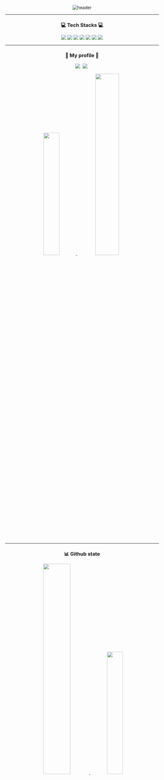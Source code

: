 <div align = "center">
  
![header](https://capsule-render.vercel.app/api?type=venom&color=6994CDEE&&text=Welcome%20to%20seojin's%20GitHub%20👋&animation=twinkling&fontSize=40&fontAlignY=50&fontAlign=50&height=180)

-----
<div align = "center">
  <h3>💻 Tech Stacks 💻</h3>
  <img src="https://img.shields.io/badge/Github-181717?style=flat-square&logo=Github&logoColor=white"/>
  <img src="https://img.shields.io/badge/Git-F05032?style=flat-square&logo=Git&logoColor=white"/>
  <img src="https://img.shields.io/badge/Python-3766AB?style=flat-square&logo=Python&logoColor=white"/>
  <img src="https://img.shields.io/badge/HTML5-E34F26?style=flat-square&logo=HTML5&logoColor=white"/>
  <img src="https://img.shields.io/badge/CSS-1572B6?style=flat-square&logo=CSS3&logoColor=white"/>
  <img src="https://img.shields.io/badge/JavaScript-F7DF1E?style=flat-square&logo=JavaScript&logoColor=black"/>
  <img src="https://img.shields.io/badge/Flask-000000?style=flat-square&logo=Flask&logoColor=white"/>
</div>

-------

<div align = "center">
  <h3>🐍 My profile 🐍</h3>
  <p align = "center">
    <a href="https://github.com/Parkseojin2001"><img src="https://img.shields.io/badge/Github-181717?style=flat-square&logo=Github&logoColor=white&link=https://github.com/Parkseojin2001"/></a>&nbsp
    <a href="seojin0510612@gmail.com"><img src="https://img.shields.io/badge/Gmail-d14836?style=flat-square&logo=Gmail&logoColor=white&link=seojin0510612@gmail.com"/></a>&nbsp
  </p>
</div>

<div align = "center">
  <a href="s">
  <img src="http://mazassumnida.wtf/api/v2/generate_badge?boj=21011645" width="32%" />
</a>
  <a href="s">
  <img src="https://leetcard.jacoblin.cool/seojin0510612? "width = "39%" />
</a>
</div>


-----

<div align = "center">
  <h3>📊 Github state</h3>
  
  <a href="s">
  <img src="https://github-readme-stats.vercel.app/api?username=Parkseojin2001&count_private=true&theme=tokyonight&show_icons=true" width="42%" />
</a>
  
  <a href="s">
    <img src="https://github-readme-stats.vercel.app/api/top-langs/?username=Parkseojin2001&layout=compact&theme=tokyonight" width="32%" />
  </a>
 
</div>





